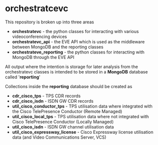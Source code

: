 # orchestratcevc
This repository is broken up into three areas

* **orchestratevc** - the python classes for interacting with various videoconferencing devices
* **orchestratevc_api** - the EVE API which is used as the middleware between MongoDB and the reporting classes
* **orchestrateve_reporting** - the python classes for interacting with MongoDB through the EVE API

All output where the intention is storage for later analysis from the orchestratevc classes is intended to be stored in a **MongoDB** database called '**reporting**'

Collections inside the **reporting** database should be created as

* **cdr_cisco_tps** - TPS CDR records
* **cdr_cisco_isdn** - ISDN GW CDR records
* **util_cisco_conductor_tps** - TPS utilisation data where integrated with the Cisco TelePresence Conductor (Remote Managed)
* **util_cisco_local_tps** - TPS utilisation data where not integrated with Cisco TelePresence Conductor (Locally Managed)
* **util_cisco_isdn** - ISDN GW channel utilisation data
* **util_cisco_expressway_license** - Cisco Expressway license utilisation data (and Video Communications Server, VCS)